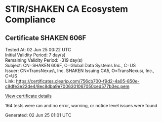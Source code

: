 # STIR/SHAKEN CA Ecosystem Compliance

## Certificate SHAKEN 606F

Tested At: 02 Jun 25 00:22 UTC\
Initial Validity Period: 7 day(s)\
Remaining Validity Period: -319 day(s)\
Subject: CN=SHAKEN 606F, O=Global Data Systems Inc., C=US\
Issuer: CN=TransNexus\\, Inc. SHAKEN Issuing CA5, O=TransNexus\\, Inc., C=US\
Link: https://certificates.clearip.com/756cb700-f9d2-4a05-850e-c9dfe3e22de4/8ec8dba9e7006301067050ced577b3ec.pem

[View certificate details](https://x509.io/?cert=MIIC2DCCAn6gAwIBAgIQSgd3xVUnRlj0xqKWjHe0FDAKBggqhkjOPQQDAjBWMQswCQYDVQQGEwJVUzEZMBcGA1UEChMQVHJhbnNOZXh1cywgSW5jLjEsMCoGA1UEAxMjVHJhbnNOZXh1cywgSW5jLiBTSEFLRU4gSXNzdWluZyBDQTUwHhcNMjQwNzEwMDU1ODA1WhcNMjQwNzE3MDU1ODA0WjBGMQswCQYDVQQGEwJVUzEhMB8GA1UEChMYR2xvYmFsIERhdGEgU3lzdGVtcyBJbmMuMRQwEgYDVQQDEwtTSEFLRU4gNjA2RjBZMBMGByqGSM49AgEGCCqGSM49AwEHA0IABGOK%2BQyuXIMOSuLFLhNBsdAikpDzPilCsa%2FFxJPgELJS4K%2Fm2JKuWzTO5O%2Fo%2FZweRnIQFqPKxfmElr%2FdIeYIJYKjggE8MIIBODAMBgNVHRMBAf8EAjAAMA4GA1UdDwEB%2FwQEAwIHgDAdBgNVHQ4EFgQUNtIe5zukvQx47OzlpLQiMIlToYYwHwYDVR0jBBgwFoAU2gCzh%2FiCP7%2B6IqJkY7X2L8yOdcowFwYDVR0gBBAwDjAMBgpghkgBhv8JAQEEMIGmBgNVHR8EgZ4wgZswgZigOqA4hjZodHRwczovL2F1dGhlbnRpY2F0ZS1hcGkuaWNvbmVjdGl2LmNvbS9kb3dubG9hZC92MS9jcmyiWqRYMFYxFDASBgNVBAcMC0JyaWRnZXdhdGVyMQswCQYDVQQIDAJOSjETMBEGA1UEAwwKU1RJLVBBIENSTDELMAkGA1UEBhMCVVMxDzANBgNVBAoMBlNUSS1QQTAWBggrBgEFBQcBGgQKMAigBhYENjA2RjAKBggqhkjOPQQDAgNIADBFAiAG1XfWkoEfQajWeiq2tqJzbvdJbk0C%2FN2rifSOpHfBzQIhAO57x2revk%2B37Nh%2BgNiy%2FdsOnc4gjMooHusvYQhSjhge)

164 tests were ran and no error, warning, or notice level issues were found


Generated: 02 Jun 25 01:01 UTC
